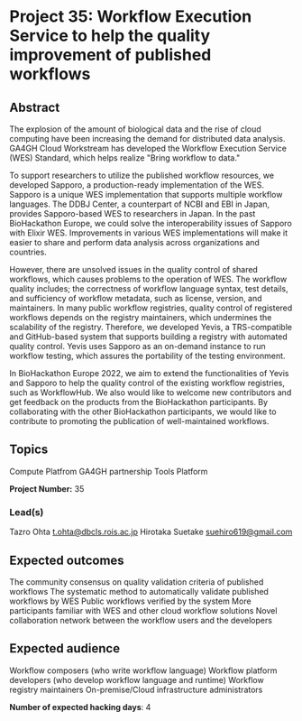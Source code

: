# Project 35: Workflow Execution Service to help the quality improvement of published workflows

## Abstract

The explosion of the amount of biological data and the rise of cloud computing have been increasing the demand for distributed data analysis. GA4GH Cloud Workstream has developed the Workflow Execution Service (WES) Standard, which helps realize "Bring workflow to data."

To support researchers to utilize the published workflow resources, we developed Sapporo, a production-ready implementation of the WES. Sapporo is a unique WES implementation that supports multiple workflow languages. The DDBJ Center, a counterpart of NCBI and EBI in Japan, provides Sapporo-based WES to researchers in Japan. In the past BioHackathon Europe, we could solve the interoperability issues of Sapporo with Elixir WES. Improvements in various WES implementations will make it easier to share and perform data analysis across organizations and countries.

However, there are unsolved issues in the quality control of shared workflows, which causes problems to the operation of WES. The workflow quality includes; the correctness of workflow language syntax, test details, and sufficiency of workflow metadata, such as license, version, and maintainers. In many public workflow registries, quality control of registered workflows depends on the registry maintainers, which undermines the scalability of the registry. Therefore, we developed Yevis, a TRS-compatible and GitHub-based system that supports building a registry with automated quality control. Yevis uses Sapporo as an on-demand instance to run workflow testing, which assures the portability of the testing environment.

In BioHackathon Europe 2022, we aim to extend the functionalities of Yevis and Sapporo to help the quality control of the existing workflow registries, such as WorkflowHub. We also would like to welcome new contributors and get feedback on the products from the BioHackathon participants. By collaborating with the other BioHackathon participants, we would like to contribute to promoting the publication of well-maintained workflows.

## Topics

Compute Platfrom
GA4GH partnership
Tools Platform

**Project Number:** 35

### Lead(s)

Tazro Ohta t.ohta@dbcls.rois.ac.jp
Hirotaka Suetake suehiro619@gmail.com

## Expected outcomes

The community consensus on quality validation criteria of published workflows
The systematic method to automatically validate published workflows by WES
Public workflows verified by the system
More participants familiar with WES and other cloud workflow solutions
Novel collaboration network between the workflow users and the developers

## Expected audience

Workflow composers (who write workflow language)
Workflow platform developers (who develop workflow language and runtime)
Workflow registry maintainers
On-premise/Cloud infrastructure administrators

**Number of expected hacking days**: 4

